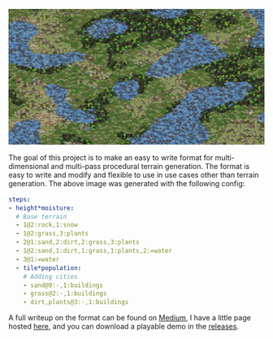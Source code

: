 
![](docs/assets/img/bg.png)

The goal of this project is to make an easy to write format for multi-dimensional and multi-pass procedural terrain generation. The format is easy to write and modify and flexible to use in use cases other than terrain generation. The above image was generated with the following config:


```yaml
steps:
- height*moisture:
  # Base terrain
  - 1@2:rock,1:snow
  - 1@2:grass,3:plants
  - 2@1:sand,2:dirt,2:grass,3:plants
  - 1@2:sand,1:dirt,1:grass,1:plants,2:=water
  - 3@1:=water
  - tile*population:
    # Adding cities
    - sand@9:-,1:buildings
    - grass@2:-,1:buildings
    - dirt,plants@3:-,1:buildings
```

 A full writeup on the format can be found on [Medium](https://medium.com/@gammagames/mushy-terrain-478a7aeb4c12), I have a little page hosted [here](https://gammagames.github.io/mushy-terrain/), and you can download a playable demo in the [releases](https://github.com/GammaGames/mushy-terrain/releases).
